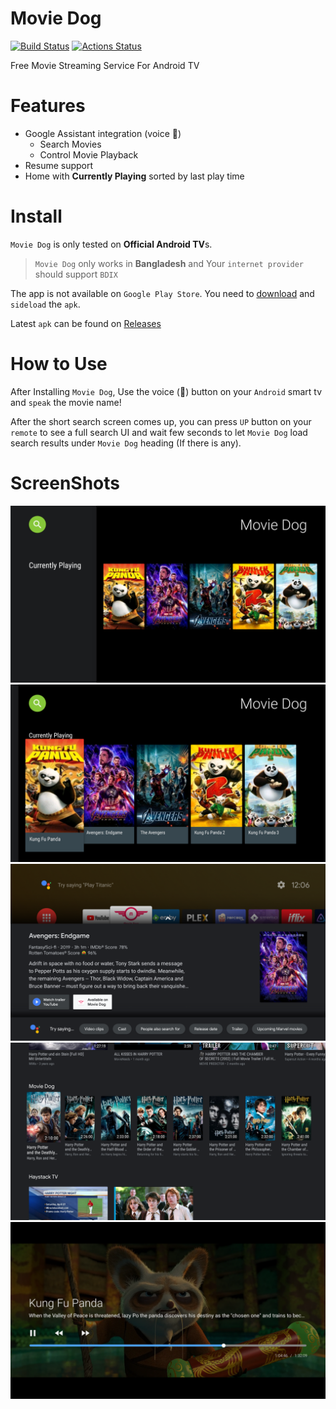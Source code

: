 # Movie Dog

[![Build Status](https://ratanparai.visualstudio.com/moviedog/_apis/build/status/moviedog?branchName=master)](https://ratanparai.visualstudio.com/moviedog/_build/latest?definitionId=3&branchName=master)
[![Actions Status](https://wdp9fww0r9.execute-api.us-west-2.amazonaws.com/production/badge/ratanparai/moviedog)](https://wdp9fww0r9.execute-api.us-west-2.amazonaws.com/production/results/ratanparai/moviedog)


Free Movie Streaming Service For Android TV

# Features

- Google Assistant integration (voice :microphone:)
  - Search Movies
  - Control Movie Playback
- Resume support
- Home with **Currently Playing** sorted by last play time

# Install
`Movie Dog` is only tested on **Official Android TV**s.

> `Movie Dog` only works in **Bangladesh** and Your `internet provider` should support `BDIX`


The app is not available on `Google Play Store`. You need to [download](https://github.com/ratanparai/moviedog/releases) and `sideload` the `apk`.

Latest `apk` can be found on [Releases](https://github.com/ratanparai/moviedog/releases)


# How to Use

After Installing `Movie Dog`, Use the voice (:microphone:) button on your `Android` smart tv and `speak` the movie name!

After the short search screen comes up, you can press `UP` button on your `remote` to see a full search UI and wait few seconds to let `Movie Dog` load search results under `Movie Dog` heading (If there is any).


# ScreenShots

![Dashboard](https://github.com/ratanparai/moviedog/raw/master/.github/home.png)
![Dashboard Select](https://github.com/ratanparai/moviedog/raw/master/.github/home2.png)
![Search Short](https://github.com/ratanparai/moviedog/raw/master/.github/search-short.png)
![Search Full](https://raw.githubusercontent.com/ratanparai/moviedog/master/.github/search-full.png)
![Now Playing](https://raw.githubusercontent.com/ratanparai/moviedog/master/.github/nowplaying.png)
